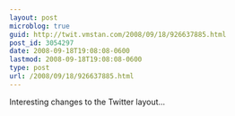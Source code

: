 ```yaml
---
layout: post
microblog: true
guid: http://twit.vmstan.com/2008/09/18/926637885.html
post_id: 3054297
date: 2008-09-18T19:08:08-0600
lastmod: 2008-09-18T19:08:08-0600
type: post
url: /2008/09/18/926637885.html
---
```

Interesting changes to the Twitter layout...
